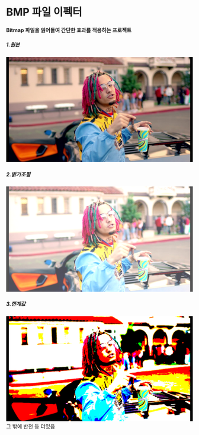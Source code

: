 # BMP 파일 이펙터
#### Bitmap 파일을 읽어들여 간단한 효과를 적용하는 프로젝트
##### 1.원본
![원본](./original.bmp)
##### 2.밝기조절
![밝기](./brightplus.bmp)
##### 3.한계값
![한계값](./max.bmp)
그 밖에 반전 등 더있음